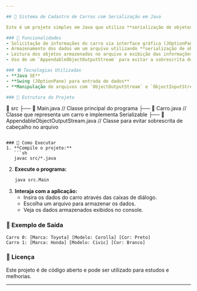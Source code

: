 ```yaml
---

## 🚗 Sistema de Cadastro de Carros com Serialização em Java

Este é um projeto simples em Java que utiliza **serialização de objetos** para armazenar informações sobre carros em um arquivo. O programa permite que o usuário insira dados de um carro (marca, modelo e cor) e os salve em um "mini banco de dados" (arquivo escolhido pelo usuário).  

### 📌 Funcionalidades  
- Solicitação de informações do carro via interface gráfica (JOptionPane).  
- Armazenamento dos dados em um arquivo utilizando **serialização de objetos**.  
- Leitura dos objetos armazenados no arquivo e exibição das informações na tela.  
- Uso de um `AppendableObjectOutputStream` para evitar a sobrescrita do cabeçalho do arquivo ao adicionar novos objetos.  

### 🛠️ Tecnologias Utilizadas  
- **Java SE**  
- **Swing (JOptionPane) para entrada de dados**  
- **Manipulação de arquivos com `ObjectOutputStream` e `ObjectInputStream`**  

### 📂 Estrutura do Projeto  
```
📂 src
 ├── 📄 Main.java                     // Classe principal do programa
 ├── 📄 Carro.java                    // Classe que representa um carro e implementa Serializable
 ├── 📄 AppendableObjectOutputStream.java // Classe para evitar sobrescrita de cabeçalho no arquivo
```

### 🚀 Como Executar  
1. **Compile o projeto:**  
   ```sh
   javac src/*.java
   ```
2. **Execute o programa:**  
   ```sh
   java src.Main
   ```
3. **Interaja com a aplicação:**  
   - Insira os dados do carro através das caixas de diálogo.  
   - Escolha um arquivo para armazenar os dados.  
   - Veja os dados armazenados exibidos no console.  

### 📌 Exemplo de Saída  
```
Carro 0: [Marca: Toyota] [Modelo: Corolla] [Cor: Preto]
Carro 1: [Marca: Honda] [Modelo: Civic] [Cor: Branco]
```

### 📜 Licença  
Este projeto é de código aberto e pode ser utilizado para estudos e melhorias.  

---
```

